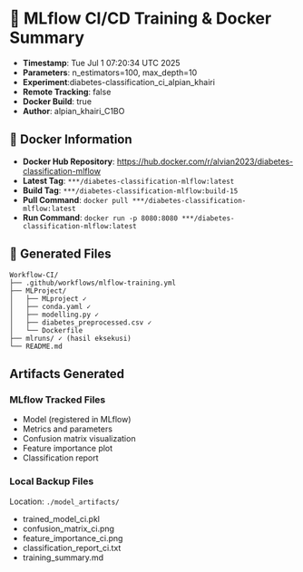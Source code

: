 # 🎯 MLflow CI/CD Training & Docker Summary

- **Timestamp**: Tue Jul  1 07:20:34 UTC 2025
- **Parameters**: n_estimators=100, max_depth=10
- **Experiment**:diabetes-classification_ci_alpian_khairi
- **Remote Tracking**: false
- **Docker Build**: true
- **Author**: alpian_khairi_C1BO
## 🐳 Docker Information
- **Docker Hub Repository**: https://hub.docker.com/r/alvian2023/diabetes-classification-mlflow
- **Latest Tag**: `***/diabetes-classification-mlflow:latest`
- **Build Tag**: `***/diabetes-classification-mlflow:build-15`
- **Pull Command**: `docker pull ***/diabetes-classification-mlflow:latest`
- **Run Command**: `docker run -p 8080:8080 ***/diabetes-classification-mlflow:latest`


## 📁 Generated Files
```
Workflow-CI/
├── .github/workflows/mlflow-training.yml
├── MLProject/
│   ├── MLproject ✓
│   ├── conda.yaml ✓
│   ├── modelling.py ✓
│   ├── diabetes_preprocessed.csv ✓
│   └── Dockerfile
├── mlruns/ ✓ (hasil eksekusi)
└── README.md
```

## Artifacts Generated
### MLflow Tracked Files
- Model (registered in MLflow)
- Metrics and parameters
- Confusion matrix visualization
- Feature importance plot
- Classification report

### Local Backup Files
Location: `./model_artifacts/`
- trained_model_ci.pkl
- confusion_matrix_ci.png
- feature_importance_ci.png
- classification_report_ci.txt
- training_summary.md

